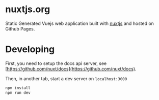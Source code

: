 # nuxtjs.org

Static Generated Vuejs web application built with [nuxtjs](https://github.com/nuxt/nuxtjs) and hosted on Github Pages.

# Developing

First, you need to setup the docs api server, see [https://github.com/nuxt/docs](https://github.com/nuxt/docs).

Then, in another tab, start a dev server on `localhost:3000`

```bash
npm install
npm run dev
```
